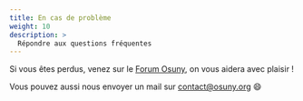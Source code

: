 ```yaml
---
title: En cas de problème
weight: 10
description: >
  Répondre aux questions fréquentes
---
```


Si vous êtes perdus, venez sur le [Forum Osuny](https://forum.osuny.org), on vous aidera avec plaisir !

Vous pouvez aussi nous envoyer un mail sur [contact@osuny.org](mailto:contact@osuny.org) 😄